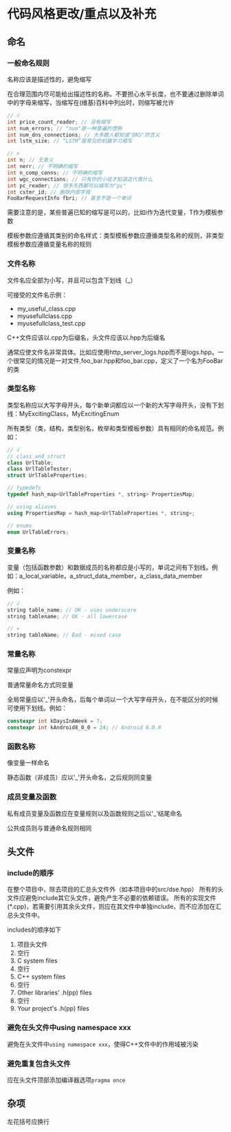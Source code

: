 # 代码风格更改/重点以及补充

## 命名

### 一般命名规则

名称应该是描述性的，避免缩写

在合理范围内尽可能给出描述性的名称。不要担心水平长度，也不要通过删除单词中的字母来缩写，当缩写在(维基)百科中列出时，则缩写被允许

```cpp
// √
int price_count_reader; // 没有缩写
int num_errors; // "num"是一种普遍的惯例
int num_dns_connections; // 大多数人都知道"DNS"的含义
int lstm_size; // “LSTM”是常见的机器学习缩写
```
```cpp
// ×
int n; // 无意义
int nerr; // 不明确的缩写
int n_comp_conns; // 不明确的缩写
int wgc_connections; // 只有你的小组才知道这代表什么
int pc_reader; // 很多东西都可以缩写为"pc"
int cstmr_id; // 删除内部字母
FooBarRequestInfo fbri; // 甚至不是一个单词
```

需要注意的是，某些普遍已知的缩写是可以的，比如i作为迭代变量，T作为模板参数

模板参数应遵循其类别的命名样式：类型模板参数应遵循类型名称的规则，非类型模板参数应遵循变量名称的规则

### 文件名称

文件名应全部为小写，并且可以包含下划线（_）

可接受的文件名示例：
* my_useful_class.cpp
* myusefullclass.cpp
* myusefullclass_test.cpp

C++文件应该以.cpp为后缀名，头文件应该以.hpp为后缀名

通常应使文件名非常具体。比如应使用http_server_logs.hpp而不是logs.hpp。一个很常见的情况是一对文件,foo_bar.hpp和foo_bar.cpp，定义了一个名为FooBar的类

### 类型名称

类型名称应以大写字母开头，每个新单词都应以一个新的大写字母开头，没有下划线：MyExcitingClass，MyExcitingEnum

所有类型（类，结构，类型别名，枚举和类型模板参数）具有相同的命名规范。例如：

```cpp
// √
// class and struct
class UrlTable;
class UrlTableTester;
struct UrlTableProperties;

// typedefs
typedef hash_map<UrlTableProperties *, string> PropertiesMap;

// using aliases
using PropertiesMap = hash_map<UrlTableProperties *, string>;

// enums
enum UrlTableErrors;
```

### 变量名称

变量（包括函数参数）和数据成员的名称都应是小写的，单词之间有下划线。例如：a_local_variable，a_struct_data_member，a_class_data_member

例如：
```cpp
// √
string table_name; // OK - uses underscore
string tablename; // OK - all lowercase
```
```cpp
// ×
string tableName; // Bad - mixed case
```

### 常量名称

常量应声明为constexpr

普通常量命名方式同变量

全局常量应以'_'开头命名，后每个单词以一个大写字母开头，在不能区分的时候可使用下划线。例如：
```cpp
constexpr int kDaysInAWeek = 7;
constexpr int kAndroid8_0_0 = 24; // Android 8.0.0
```

### 函数名称

像变量一样命名

静态函数（非成员）应以'_'开头命名，之后规则同变量

### 成员变量及函数

私有成员变量及函数应在变量规则以及函数规则之后以'_'结尾命名

公共成员则与普通命名规则相同

## 头文件

### include的顺序

在整个项目中，除去项目的汇总头文件外（如本项目中的src/dse.hpp）
所有的头文件应避免include其它头文件，避免产生不必要的依赖错误。
所有的实现文件(\*.cpp)，若需要引用其余头文件，则应在其文件中单独include，而不应添加在汇总头文件中。

includes的顺序如下
1. 项目头文件
1. 空行
1. C system files
1. 空行
1. C++ system files
1. 空行
1. Other libraries' .h(pp) files
1. 空行
1. Your project's .h(pp) files

### 避免在头文件中using namespace xxx

避免在头文件中`using namespace xxx`，使得C++文件中的作用域被污染

### 避免重复包含头文件

应在头文件顶部添加编译器选项`pragma once`

## 杂项

左花括号应换行

